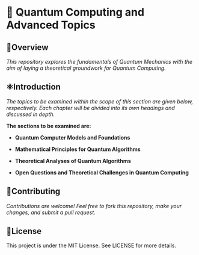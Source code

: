 # 🚀 Quantum Computing and Advanced Topics

##  🌠Overview
*This repository explores the fundamentals of Quantum Mechanics with the aim of laying a theoretical groundwork for Quantum Computing.*

## ⚛️Introduction
*The topics to be examined within the scope of this section are given below, respectively. Each chapter will be divided into its own headings and discussed in depth.*

**The sections to be examined are:**
- **Quantum Computer Models and Foundations**

-  **Mathematical Principles for Quantum Algorithms**

- **Theoretical Analyses of Quantum Algorithms**

 - **Open Questions and Theoretical Challenges in Quantum Computing**


## 🤝Contributing
*Contributions are welcome! Feel free to fork this repository, make your changes, and submit a pull request.*

## 📄License
This project is under the MIT License. See LICENSE for more details.
